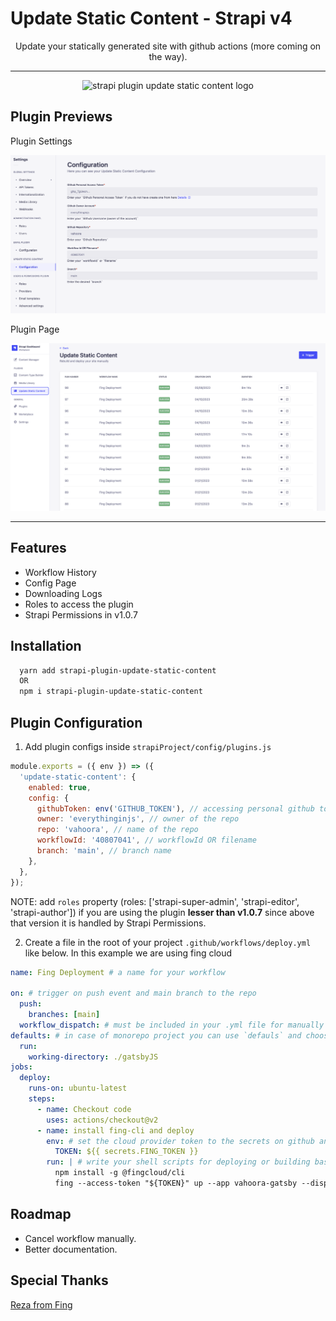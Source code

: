 # Update Static Content - Strapi v4

<p align="center">Update your statically generated site with github actions (more coming on the way).</p>

---

<p align="center" width="100%">
  <img alt="strapi plugin update static content logo" src="https://raw.githubusercontent.com/everythinginjs/strapi-plugin-update-static-content/main/public/logo/strapi-plugin-update-static-content.png"/>
</p>

## Plugin Previews

Plugin Settings

<p align="center" width="100%">
  <img alt="strapi plugin update static content configuration" src="https://raw.githubusercontent.com/everythinginjs/strapi-plugin-update-static-content/main/public/previews/plugin-config.png"/>
</p>

Plugin Page

<p align="center" width="100%">
  <img alt="strapi plugin update static content plugin" src="https://raw.githubusercontent.com/everythinginjs/strapi-plugin-update-static-content/main/public/previews/plugin-page.png"/>
</p>

---

## Features

- Workflow History
- Config Page
- Downloading Logs
- Roles to access the plugin
- Strapi Permissions in v1.0.7

## Installation

```bash
  yarn add strapi-plugin-update-static-content
  OR
  npm i strapi-plugin-update-static-content
```

## Plugin Configuration

1. Add plugin configs inside `strapiProject/config/plugins.js`

```javascript
module.exports = ({ env }) => ({
  'update-static-content': {
    enabled: true,
    config: {
      githubToken: env('GITHUB_TOKEN'), // accessing personal github token from env file
      owner: 'everythinginjs', // owner of the repo
      repo: 'vahoora', // name of the repo
      workflowId: '40807041', // workflowId OR filename
      branch: 'main', // branch name
    },
  },
});
```

NOTE: add `roles` property (roles: ['strapi-super-admin', 'strapi-editor', 'strapi-author']) if you are using the plugin **lesser than v1.0.7** since above that version it is handled by Strapi Permissions.

2. Create a file in the root of your project `.github/workflows/deploy.yml` like below. In this example we are using fing cloud

```yml
name: Fing Deployment # a name for your workflow

on: # trigger on push event and main branch to the repo
  push:
    branches: [main]
  workflow_dispatch: # must be included in your .yml file for manually triggering event
defaults: # in case of monorepo project you can use `defauls` and choose the subfolder
  run:
    working-directory: ./gatsbyJS
jobs:
  deploy:
    runs-on: ubuntu-latest
    steps:
      - name: Checkout code
        uses: actions/checkout@v2
      - name: install fing-cli and deploy
        env: # set the cloud provider token to the secrets on github and use it on run
          TOKEN: ${{ secrets.FING_TOKEN }}
        run: | # write your shell scripts for deploying or building based on your host provider
          npm install -g @fingcloud/cli
          fing --access-token "${TOKEN}" up --app vahoora-gatsby --dispatch
```

## Roadmap

- Cancel workflow manually.
- Better documentation.

## Special Thanks

[Reza from Fing](https://github.com/r6m)
